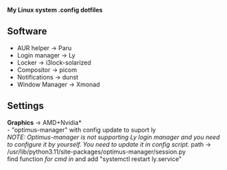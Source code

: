 
**My Linux system .config dotfiles**

## Software

+ AUR helper -> Paru 
+ Login manager -> Ly
+ Locker -> i3lock-solarized
+ Compositor -> picom
+ Notifications -> dunst
+ Window Manager -> Xmonad

## Settings

**Graphics** -> AMD+Nvidia* \
    - "optimus-manager" with config update to suport ly \
    *NOTE: Optimus-manager is not supporting Ly login manager and you need to configure it by yourself. You need to update it in config script.*
    path -> /usr/lib/python3.11/site-packages/optimus-manager/session.py \
    find function *for cmd in* and add "systemctl restart ly.service" 
 
